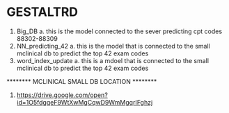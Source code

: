 # GESTALTRD

1. Big_DB 
    a. this is the model connected to the sever predicting cpt codes 88302-88309
2. NN_predicting_42
    a. this is the model that is connected to the small mclinical db to predict the top 42 exam codes
3. word_index_update
    a. this is a mdoel that is connected to the small mclinical db to predict the top 42 exam codes


******** MCLINICAL SMALL DB LOCATION ********

1.  https://drive.google.com/open?id=1O5fdgqeF9WtXwMgCqwD9WmMgqrIFghzj
